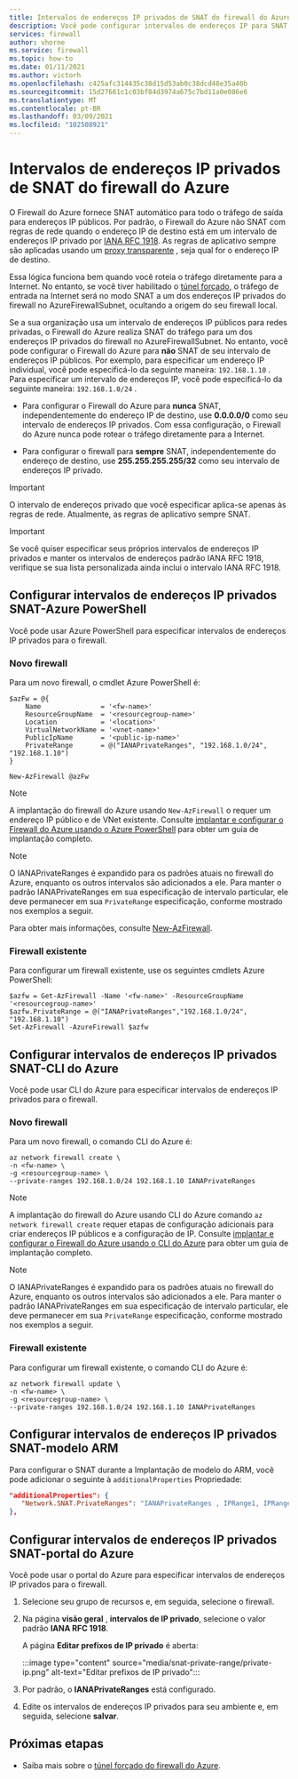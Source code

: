 ```yaml
---
title: Intervalos de endereços IP privados de SNAT do firewall do Azure
description: Você pode configurar intervalos de endereços IP para SNAT.
services: firewall
author: vhorne
ms.service: firewall
ms.topic: how-to
ms.date: 01/11/2021
ms.author: victorh
ms.openlocfilehash: c425afc314435c38d15d53ab0c38dcd48e35a40b
ms.sourcegitcommit: 15d27661c1c03bf84d3974a675c7bd11a0e086e6
ms.translationtype: MT
ms.contentlocale: pt-BR
ms.lasthandoff: 03/09/2021
ms.locfileid: "102508921"
---
```

# <a name="azure-firewall-snat-private-ip-address-ranges"></a>Intervalos de endereços IP privados de SNAT do firewall do Azure

O Firewall do Azure fornece SNAT automático para todo o tráfego de saída para endereços IP públicos. Por padrão, o Firewall do Azure não SNAT com regras de rede quando o endereço IP de destino está em um intervalo de endereços IP privado por [IANA RFC 1918](https://tools.ietf.org/html/rfc1918). As regras de aplicativo sempre são aplicadas usando um [proxy transparente](https://wikipedia.org/wiki/Proxy_server#Transparent_proxy) , seja qual for o endereço IP de destino.

Essa lógica funciona bem quando você roteia o tráfego diretamente para a Internet. No entanto, se você tiver habilitado o [túnel forçado](forced-tunneling.md), o tráfego de entrada na Internet será no modo SNAT a um dos endereços IP privados do firewall no AzureFirewallSubnet, ocultando a origem do seu firewall local.

Se a sua organização usa um intervalo de endereços IP públicos para redes privadas, o Firewall do Azure realiza SNAT do tráfego para um dos endereços IP privados do firewall no AzureFirewallSubnet. No entanto, você pode configurar o Firewall do Azure para **não** SNAT de seu intervalo de endereços IP públicos. Por exemplo, para especificar um endereço IP individual, você pode especificá-lo da seguinte maneira: `192.168.1.10` . Para especificar um intervalo de endereços IP, você pode especificá-lo da seguinte maneira: `192.168.1.0/24` .

- Para configurar o Firewall do Azure para **nunca** SNAT, independentemente do endereço IP de destino, use **0.0.0.0/0** como seu intervalo de endereços IP privados. Com essa configuração, o Firewall do Azure nunca pode rotear o tráfego diretamente para a Internet. 

- Para configurar o firewall para **sempre** SNAT, independentemente do endereço de destino, use **255.255.255.255/32** como seu intervalo de endereços IP privado.

> [!IMPORTANT]
> O intervalo de endereços privado que você especificar aplica-se apenas às regras de rede. Atualmente, as regras de aplicativo sempre SNAT.

> [!IMPORTANT]
> Se você quiser especificar seus próprios intervalos de endereços IP privados e manter os intervalos de endereços padrão IANA RFC 1918, verifique se sua lista personalizada ainda inclui o intervalo IANA RFC 1918. 

## <a name="configure-snat-private-ip-address-ranges---azure-powershell"></a>Configurar intervalos de endereços IP privados SNAT-Azure PowerShell

Você pode usar Azure PowerShell para especificar intervalos de endereços IP privados para o firewall.

### <a name="new-firewall"></a>Novo firewall

Para um novo firewall, o cmdlet Azure PowerShell é:

```azurepowershell
$azFw = @{
    Name               = '<fw-name>'
    ResourceGroupName  = '<resourcegroup-name>'
    Location           = '<location>'
    VirtualNetworkName = '<vnet-name>'
    PublicIpName       = '<public-ip-name>'
    PrivateRange       = @("IANAPrivateRanges", "192.168.1.0/24", "192.168.1.10")
}

New-AzFirewall @azFw
```
> [!NOTE]
> A implantação do firewall do Azure usando `New-AzFirewall` o requer um endereço IP público e de VNet existente. Consulte [implantar e configurar o Firewall do Azure usando o Azure PowerShell](deploy-ps.md) para obter um guia de implantação completo.

> [!NOTE]
> O IANAPrivateRanges é expandido para os padrões atuais no firewall do Azure, enquanto os outros intervalos são adicionados a ele. Para manter o padrão IANAPrivateRanges em sua especificação de intervalo particular, ele deve permanecer em sua `PrivateRange` especificação, conforme mostrado nos exemplos a seguir.

Para obter mais informações, consulte [New-AzFirewall](/powershell/module/az.network/new-azfirewall).

### <a name="existing-firewall"></a>Firewall existente

Para configurar um firewall existente, use os seguintes cmdlets Azure PowerShell:

```azurepowershell
$azfw = Get-AzFirewall -Name '<fw-name>' -ResourceGroupName '<resourcegroup-name>'
$azfw.PrivateRange = @("IANAPrivateRanges","192.168.1.0/24", "192.168.1.10")
Set-AzFirewall -AzureFirewall $azfw
```

## <a name="configure-snat-private-ip-address-ranges---azure-cli"></a>Configurar intervalos de endereços IP privados SNAT-CLI do Azure

Você pode usar CLI do Azure para especificar intervalos de endereços IP privados para o firewall.

### <a name="new-firewall"></a>Novo firewall

Para um novo firewall, o comando CLI do Azure é:

```azurecli-interactive
az network firewall create \
-n <fw-name> \
-g <resourcegroup-name> \
--private-ranges 192.168.1.0/24 192.168.1.10 IANAPrivateRanges
```

> [!NOTE]
> A implantação do firewall do Azure usando CLI do Azure comando `az network firewall create` requer etapas de configuração adicionais para criar endereços IP públicos e a configuração de IP. Consulte [implantar e configurar o Firewall do Azure usando o CLI do Azure](deploy-cli.md) para obter um guia de implantação completo.

> [!NOTE]
> O IANAPrivateRanges é expandido para os padrões atuais no firewall do Azure, enquanto os outros intervalos são adicionados a ele. Para manter o padrão IANAPrivateRanges em sua especificação de intervalo particular, ele deve permanecer em sua `PrivateRange` especificação, conforme mostrado nos exemplos a seguir.

### <a name="existing-firewall"></a>Firewall existente

Para configurar um firewall existente, o comando CLI do Azure é:

```azurecli-interactive
az network firewall update \
-n <fw-name> \
-g <resourcegroup-name> \
--private-ranges 192.168.1.0/24 192.168.1.10 IANAPrivateRanges
```

## <a name="configure-snat-private-ip-address-ranges---arm-template"></a>Configurar intervalos de endereços IP privados SNAT-modelo ARM

Para configurar o SNAT durante a Implantação de modelo do ARM, você pode adicionar o seguinte à `additionalProperties` Propriedade:

```json
"additionalProperties": {
   "Network.SNAT.PrivateRanges": "IANAPrivateRanges , IPRange1, IPRange2"
},
```

## <a name="configure-snat-private-ip-address-ranges---azure-portal"></a>Configurar intervalos de endereços IP privados SNAT-portal do Azure

Você pode usar o portal do Azure para especificar intervalos de endereços IP privados para o firewall.

1. Selecione seu grupo de recursos e, em seguida, selecione o firewall.
2. Na página **visão geral** , **intervalos de IP privado**, selecione o valor padrão **IANA RFC 1918**.

   A página **Editar prefixos de IP privado** é aberta:

   :::image type="content" source="media/snat-private-range/private-ip.png" alt-text="Editar prefixos de IP privado":::

1. Por padrão, o **IANAPrivateRanges** está configurado.
2. Edite os intervalos de endereços IP privados para seu ambiente e, em seguida, selecione **salvar**.

## <a name="next-steps"></a>Próximas etapas

- Saiba mais sobre o [túnel forçado do firewall do Azure](forced-tunneling.md).